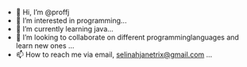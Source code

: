 - 👋 Hi, I’m @proffj
- 👀 I’m interested in programming...
- 🌱 I’m currently learning java...
- 💞️ I’m looking to collaborate on different programminglanguages and learn new ones ...
- 📫 How to reach me via email, selinahjanetrix@gmail.com ...

<!---
proffj/proffj is a ✨ special ✨ repository because its `README.md` (this file) appears on your GitHub profile.
You can click the Preview link to take a look at your changes.
--->
